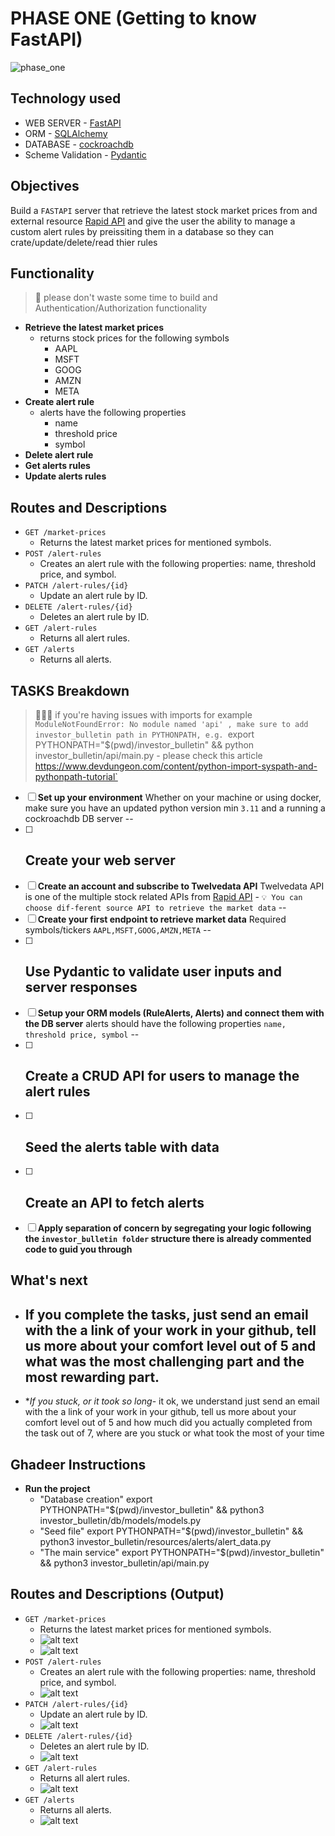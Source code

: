 # PHASE ONE (Getting to know FastAPI)

![phase_one](../imgs/phase-one.jpg)

## Technology used

- WEB SERVER - [FastAPI](https://fastapi.tiangolo.com/)
- ORM - [SQLAlchemy](https://fastapi.tiangolo.com/advanced/async-sql-databases/?h=sqlalchemy#import-and-set-up-sqlalchemy)
- DATABASE - [cockroachdb](https://www.cockroachlabs.com/)
- Scheme Validation - [Pydantic](https://fastapi.tiangolo.com/tutorial/body-nested-models/)

## Objectives

Build a `FASTAPI` server that retrieve the latest stock market prices from and external resource [Rapid API](https://rapidapi.com/twelvedata/api/twelve-data1) and give the user the ability to manage a custom alert rules by preissiting them in a database so they can crate/update/delete/read thier rules

## Functionality

> 🚨 please don't waste some time to build and Authentication/Authorization functionality

- **Retrieve the latest market prices**
  - returns stock prices for the following symbols
    - AAPL
    - MSFT
    - GOOG
    - AMZN
    - META
- **Create alert rule**
  - alerts have the following properties
    - name
    - threshold price
    - symbol
- **Delete alert rule**
- **Get alerts rules**
- **Update alerts rules**

## Routes and Descriptions

- `GET /market-prices`
  - Returns the latest market prices for mentioned symbols.
- `POST /alert-rules`
  - Creates an alert rule with the following properties: name, threshold price, and symbol.
- `PATCH /alert-rules/{id}`
  - Update an alert rule by ID.
- `DELETE /alert-rules/{id}`
  - Deletes an alert rule by ID.
- `GET /alert-rules`
  - Returns all alert rules.
- `GET /alerts`
  - Returns all alerts.

## TASKS Breakdown

> 📢📢📢 if you're having issues with imports for example `ModuleNotFoundError: No module named 'api' , make sure to add investor_bulletin path in PYTHONPATH, e.g. `export PYTHONPATH="$(pwd)/investor_bulletin" && python investor_bulletin/api/main.py - please check this article https://www.devdungeon.com/content/python-import-syspath-and-pythonpath-tutorial`

- [ ] **Set up your environment**
      Whether on your machine or using docker, make sure you have an updated python version min `3.11` and a running a cockroachdb DB server
      --
- [ ] ## **Create your web server**
- [ ] **Create an account and subscribe to Twelvedata API**
      Twelvedata API is one of the multiple stock related APIs from [Rapid API](https://rapidapi.com/twelvedata/api/twelve-data1) - `💡 You can choose dif-ferent source API to retrieve the market data`
      --
- [ ] **Create your first endpoint to retrieve market data**
      Required symbols/tickers `AAPL,MSFT,GOOG,AMZN,META`
      --
- [ ] ## **Use Pydantic to validate user inputs and server responses**
- [ ] **Setup your ORM models (RuleAlerts, Alerts) and connect them with the DB server**
      alerts should have the following properties `name, threshold price, symbol`
      --
- [ ] ## **Create a CRUD API for users to manage the alert rules**
- [ ] ## **Seed the alerts table with data**
- [ ] ## **Create an API to fetch alerts**
- [ ] **Apply separation of concern by segregating your logic following the `investor_bulletin folder` structure there is already commented code to guid you through**

## What's next

- ## **If you complete the tasks**, just send an email with the a link of your work in your github, tell us more about your comfort level out of 5 and what was the most challenging part and the most rewarding part.

- \*_If you stuck, or it took so long_- it ok, we understand just send an email with the a link of your work in your github, tell us more about your comfort level out of 5 and how much did you actually completed from the task out of 7, where are you stuck or what took the most of your time

## Ghadeer Instructions

- **Run the project**
  - "Database creation" export PYTHONPATH="$(pwd)/investor_bulletin" && python3 investor_bulletin/db/models/models.py
  - "Seed file" export PYTHONPATH="$(pwd)/investor_bulletin" && python3 investor_bulletin/resources/alerts/alert_data.py
  - "The main service" export PYTHONPATH="$(pwd)/investor_bulletin" && python3 investor_bulletin/api/main.py

## Routes and Descriptions (Output)

- `GET /market-prices`
  - Returns the latest market prices for mentioned symbols.
  - ![alt text](../imgs/market_prices.png)
  - ![alt text](../imgs/market_prices_2.png)
- `POST /alert-rules`
  - Creates an alert rule with the following properties: name, threshold price, and symbol.
  - ![alt text](../imgs/create_alert_rule.png)
- `PATCH /alert-rules/{id}`
  - Update an alert rule by ID.
  - ![alt text](../imgs/update_alert_rule.png)
- `DELETE /alert-rules/{id}`
  - Deletes an alert rule by ID.
  - ![alt text](../imgs/delete_alert_rule.png)
- `GET /alert-rules`
  - Returns all alert rules.
  - ![alt text](../imgs/alert_rules.png)
- `GET /alerts`
  - Returns all alerts.
  - ![alt text](../imgs/get_alerts.png)
